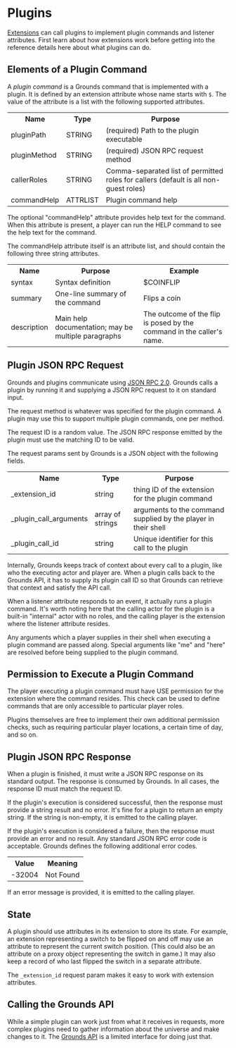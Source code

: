 # Plugins

[Extensions](extensions.md) can call plugins to implement plugin commands and listener attributes. First learn about how extensions work before getting into the reference details here about what plugins can do.

## Elements of a Plugin Command

A _plugin command_ is a Grounds command that is implemented with a plugin. It is defined by an extension attribute whose name starts with `$`. The value of the attribute is a list with the following supported attributes.

<table>
  <tr><th>Name</th><th>Type</th><th>Purpose</th></tr>
  <tr>
    <td>pluginPath</td><td>STRING</td><td>(required) Path to the plugin executable</td>
  </tr>
  <tr>
    <td>pluginMethod</td><td>STRING</td><td>(required) JSON RPC request method</td>
  </tr>
  <tr>
    <td>callerRoles</td><td>STRING</td><td>Comma-separated list of permitted roles for callers (default is all non-guest roles)</td>
  </tr>
  <tr>
    <td>commandHelp</td><td>ATTRLIST</td><td>Plugin command help</td>
  </tr>
</table>

The optional "commandHelp" attribute provides help text for the command. When this attribute is present, a player can run the HELP command to see the help text for the command.

The commandHelp attribute itself is an attribute list, and should contain the following three string attributes.

<table>
  <tr><th>Name</th><th>Purpose</th><th>Example</th></tr>
  <tr>
    <td>syntax</td><td>Syntax definition</td><td>$COINFLIP</td>
  </tr>
  <tr>
    <td>summary</td><td>One-line summary of the command</td><td>Flips a coin</td>
  </tr>
  <tr>
    <td>description</td><td>Main help documentation; may be multiple paragraphs</td>
    <td>The outcome of the flip is posed by the command in the caller's name.</td>
  </tr>
</table>

## Plugin JSON RPC Request

Grounds and plugins communicate using [JSON RPC 2.0](https://www.jsonrpc.org/specification). Grounds calls a plugin by running it and supplying a JSON RPC request to it on standard input.

The request method is whatever was specified for the plugin command. A plugin may use this to support multiple plugin commands, one per method.

The request ID is a random value. The JSON RPC response emitted by the plugin must use the matching ID to be valid.

The request params sent by Grounds is a JSON object with the following fields.

<table>
  <tr><th>Name</th><th>Type</th><th>Purpose</th></tr>
  <tr>
    <td>_extension_id</td><td>string</td><td>thing ID of the extension for the plugin command</td>
  </tr>
  <tr>
    <td>_plugin_call_arguments</td><td>array of strings</td><td>arguments to the command supplied by the player in their shell</td>
  </tr>
  <tr>
    <td>_plugin_call_id</td><td>string</td><td>Unique identifier for this call to the plugin</td>
  </tr>
</table>

Internally, Grounds keeps track of context about every call to a plugin, like who the executing actor and player are. When a plugin calls back to the Grounds API, it has to supply its plugin call ID so that Grounds can retrieve that context and satisfy the API call.

When a listener attribute responds to an event, it actually runs a plugin command. It's worth noting here that the calling actor for the plugin is a built-in "internal" actor with no roles, and the calling player is the extension where the listener attribute resides.

Any arguments which a player supplies in their shell when executing a plugin command are passed along. Special arguments like "me" and "here" are resolved before being supplied to the plugin command.

## Permission to Execute a Plugin Command

The player executing a plugin command must have USE permission for the extension where the command resides. This check can be used to define commands that are only accessible to particular player roles.

Plugins themselves are free to implement their own additional permission checks, such as requiring particular player locations, a certain time of day, and so on.

## Plugin JSON RPC Response

When a plugin is finished, it must write a JSON RPC response on its standard output. The response is consumed by Grounds. In all cases, the response ID must match the request ID.

If the plugin's execution is considered successful, then the response must provide a string result and no error. It's fine for a plugin to return an empty string. If the string is non-empty, it is emitted to the calling player.

If the plugin's execution is considered a failure, then the response must provide an error and no result. Any standard JSON RPC error code is acceptable. Grounds defines the following additional error codes.

<table>
  <tr><th>Value</th><th>Meaning</th></tr>
  <tr><td>-32004</td><td>Not Found</td></tr>
</table>

If an error message is provided, it is emitted to the calling player.

## State

A plugin should use attributes in its extension to store its state. For example, an extension representing a switch to be flipped on and off may use an attribute to represent the current switch position. (This could also be an attribute on a proxy object representing the switch in game.) It may also keep a record of who last flipped the switch in a separate attribute.

The `_extension_id` request param makes it easy to work with extension attributes.

## Calling the Grounds API

While a simple plugin can work just from what it receives in requests, more complex plugins need to gather information about the universe and make changes to it. The [Grounds API](api.md) is a limited interface for doing just that.
